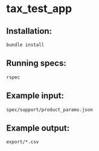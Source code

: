 # tax_test_app

## Installation:

    bundle install

## Running specs:

    rspec

## Example input:

    spec/support/product_params.json

## Example output:

    export/*.csv


